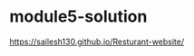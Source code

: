 # module5-solution
<a href="https://sailesh130.github.io/module5-solution/">https://sailesh130.github.io/Resturant-website/</a>
